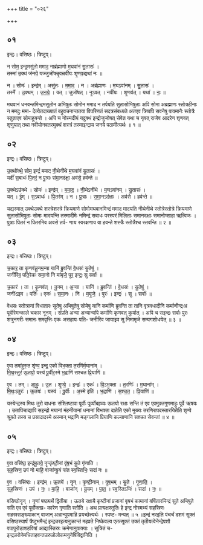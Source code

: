 +++
title = "०२६"

+++


## ०१
इन्द्रः। वसिष्ठः। त्रिष्टुप्।

न सोम॒ इन्द्र॒मसु॑तो ममाद॒ नाब्र॑ह्माणो म॒घवा॑नं सु॒तासः॑ ।  
तस्मा॑ उ॒क्थं ज॑नये॒ यज्जुजो॑षन्नृ॒वन्नवी॑यः शृ॒णव॒द्यथा॑ नः ॥

न । सोमः॑ । इन्द्र॑म् । असु॑तः । म॒मा॒द॒ । न । अब्र॑ह्माणः । म॒घऽवा॑नम् । सु॒तासः॑ ।  
तस्मै॑ । उ॒क्थम् । ज॒न॒ये॒ । यत् । जुजो॑षत् । नृ॒ऽवत् । नवी॑यः । शृ॒णव॑त् । यथा॑ । नः॒ ॥

मघवानं धनवन्तमिन्द्रमसुतोन अभिषुतः सोमोन ममाद न तर्पयति सुतासोभिषुताः अपि सोमा अब्रह्माणः स्तोत्रहीनाः न ममदुः ममा- देत्येतदाख्यातं बहुवचनान्ततया विपरिणतं सदत्रसंबध्यते अतएव त्रिष्वपि सवनेषु पावमानैः स्तोत्रैः स्तुताएव सोमाहूयन्ते । अपि च नोस्मदीयं यदुक्थं इन्द्रोजुजोषत् सेवेत यथा च नृवत् राजेव आदरेण शृणवत् शृणुयात् तथा नवीयोनवतरमुक्थं शस्त्रं तस्माइन्द्राय जनये पठामीत्यर्थः ॥ १ ॥

## ०२
इन्द्रः। वसिष्ठः। त्रिष्टुप्।

उ॒क्थौ॑क्थे॒ सोम॒ इन्द्रं॑ ममाद नी॒थेनी॑थे म॒घवा॑नं सु॒तासः॑ ।  
यदीं॑ स॒बाधः॑ पि॒तरं॒ न पु॒त्राः स॑मा॒नद॑क्षा॒ अव॑से॒ हव॑न्ते ॥

उ॒क्थेऽउ॑क्थे । सोमः॑ । इन्द्र॑म् । म॒मा॒द॒ । नी॒थेऽनी॑थे । म॒घऽवा॑नम् । सु॒तासः॑ ।  
यत् । ई॒म् । स॒ऽबाधः॑ । पि॒तर॑म् । न । पु॒त्राः । स॒मा॒नऽद॑क्षाः । अव॑से । हव॑न्ते ॥

यद्यस्मात् उक्थेउक्थे शस्त्रेशस्त्रे क्रियमाणे सोमोमघवानमिन्द्रं ममाद मादयति नीथेनीथे स्तोत्रेस्तोत्रे क्रियमाणे सुतासोभिषुताः सोमाः मादयन्ति तस्मादीमेः नमिन्द्रं सबाधः परस्परं मिलिताः समानदक्षाः समानोप्साहा ऋत्विजः । पुत्राः पितरं न पितरमिव अवसे तर्प- णाय स्वरक्षणाय वा हवन्ते शस्त्रैः स्तोत्रैश्च स्तवन्ति ॥ २ ॥

## ०३
इन्द्रः। वसिष्ठः। त्रिष्टुप्।

च॒कार॒ ता कृ॒णव॑न्नू॒नम॒न्या यानि॑ ब्रु॒वन्ति॑ वे॒धसः॑ सु॒तेषु॑ ।  
जनी॑रिव॒ पति॒रेकः॑ समा॒नो नि मा॑मृजे॒ पुर॒ इन्द्रः॒ सु सर्वाः॑ ॥

च॒कार॑ । ता । कृ॒णव॑त् । नू॒नम् । अ॒न्या । यानि॑ । ब्रु॒वन्ति॑ । वे॒धसः॑ । सु॒तेषु॑ ।  
जनीः॑ऽइव । पतिः॑ । एकः॑ । स॒मा॒नः । नि । म॒मृ॒जे॒ । पुरः॑ । इन्द्रः॑ । सु । सर्वाः॑ ॥

वेधसः स्तोत्राणां विधातारः सुतेषु अभिषुतेषु सोमेषु यानि कर्माणि ब्रुवन्ति ता तानि वृत्रवधादीनि कर्माणीन्द्रःअ पूर्वस्मिन्काले चकार नूनम् । संप्रति अन्या अन्यान्यपि कर्माणि कृणवत् कुर्यात् । अपि च सइन्द्रः सर्वाः पुरः शत्रुनगरीः समानः समवृत्तिः एकः असहायः पति- जनीरिव जायाइव सु निमामृजे सम्यगशोधयेत् ॥ ३ ॥

## ०४
इन्द्रः। वसिष्ठः। त्रिष्टुप्।

ए॒वा तमा॑हुरु॒त शृ॑ण्व॒ इन्द्र॒ एको॑ विभ॒क्ता त॒रणि॑र्म॒घाना॑म् ।  
मि॒थ॒स्तुर॑ ऊ॒तयो॒ यस्य॑ पू॒र्वीर॒स्मे भ॒द्राणि॑ सश्चत प्रि॒याणि॑ ॥

ए॒व । तम् । आ॒हुः॒ । उ॒त । शृ॒ण्वे॒ । इन्द्रः॑ । एकः॑ । वि॒ऽभ॒क्ता । त॒रणिः॑ । म॒घाना॑म् ।  
मि॒थः॒ऽतुरः॑ । ऊ॒तयः॑ । यस्य॑ । पू॒र्वीः । अ॒स्मे इति॑ । भ॒द्राणि॑ । स॒श्च॒त॒ । प्रि॒याणि॑ ॥

यस्येन्द्रस्य मिथः तुरो बाधनाः संश्लिष्टावा पूर्वीः पूर्व्योबह्व्यः ऊतयो रक्षाः सन्ति तं एव एवमुक्तगुणमाहुः पूर्वे ऋषयः । उतापिचाद्यापि सइन्द्रो मघानां मंहनीयानां धनानां विभक्ता दातेति एको मुख्यः तरणिरापदस्तारयितेति शृण्वे श्रूयते तस्य च प्रसादादस्मे अस्मान् भद्राणि मङ्गलानि प्रियाणि कल्याणानि सश्चत सेवन्तां ॥ ४ ॥

## ०५
इन्द्रः। वसिष्ठः। त्रिष्टुप्।

ए॒वा वसि॑ष्ठ॒ इन्द्र॑मू॒तये॒ नॄन्कृ॑ष्टी॒नां वृ॑ष॒भं सु॒ते गृ॑णाति ।  
स॒ह॒स्रिण॒ उप॑ नो माहि॒ वाजा॑न्यू॒यं पा॑त स्व॒स्तिभिः॒ सदा॑ नः ॥

ए॒व । वसि॑ष्ठः । इन्द्र॑म् । ऊ॒तये॑ । नॄन् । कृ॒ष्टी॒नाम् । वृ॒ष॒भम् । सु॒ते । गृ॒णा॒ति॒ ।  
स॒ह॒स्रिणः॑ । उप॑ । नः॒ । मा॒हि॒ । वाजा॑न् । यू॒यम् । पा॒त॒ । स्व॒स्तिऽभिः॑ । सदा॑ । नः॒ ॥

वसिष्ठोनॄन् । नृणां षष्ठ्यर्थे द्वितीया । ऊतये रक्षायै कृष्टीनां प्रजानां वृषभं कामानां वर्षितारमिन्द्रं सुते अभिषुते सति एव एवं पूर्वोक्तप्र- कारेण गृणाति स्तौति । अथ प्रत्यक्षस्तुतिः हे इन्द्र नोस्मभ्यं सहस्रिणः सहस्रसङ्ख्याकान् वाजान् अन्नान्युपमाहि प्रयच्छेत्यर्थः । स्पष्ट- मन्यत् ॥ ५ ॥इन्द्रं नरइति पंचर्चं दशमं सूक्तं वसिष्ठस्यार्षं त्रैष्टुभमैन्द्रं इन्द्रन्नरइत्यनुक्रान्तं महव्रते निष्केवल्य एतत्सूक्तं उक्तं तृतीयत्वेनेन्द्रेपशौ वपापुरोडाशहविषां आद्यास्तिस्रः क्रमेणानुवाक्याः । सूत्रितं च-इन्द्रन्नरोनेमधिताहवन्तउरुन्नोलोकमनुनेषिविद्वानिति ।